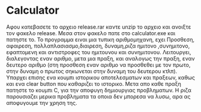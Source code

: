 # Calculator
Αφου κατεβασετε το αρχειο release.rar καντε unzip το αρχειο και ανοιξτε τον φακελο release. Μεσα στον φακελο πατε στο calculator.exe και πατηστε το.
Το προγραμμα ειναι μια τυπικη αριθμομηχανη, εχει Προσθεση, αφαιρεση, πολλαπλασιασμο,διαιρεση, δυναμη,ριζα ημιτονο ,συνημιτονο, εφαπτομενη και αντιστροφες του ημιτουνου και συνημιτονου. 
Λειτουργει, διαλεγοντας εναν αριθμο, μετα μια πραξη, και αναλογως την πραξη, εναν δευτερο αριθμο (στη προσθεση εναν αριθμο να προσθεθει με τον πρωτο, στην δυναμη ο πρωτος σηκωνεται στην δυναμη του δευτερου κτλπ).
Υπαρχει επισης ενα κουμπι ιστορικου αποτελεσματων και πραξεων, καθως και ενα clear button που καθαριζει το ιστορικο.
Μετα απο καθε πραξη πατηστε το κουμπι C, για την αποφυγη δημιουργιας προβληματων.
Η ριζα παρουσιαζει μερικα προβληματα τα οποια δεν μπορεσα να λυσω, αρα ας αποφυγουμε την χρηση της.
